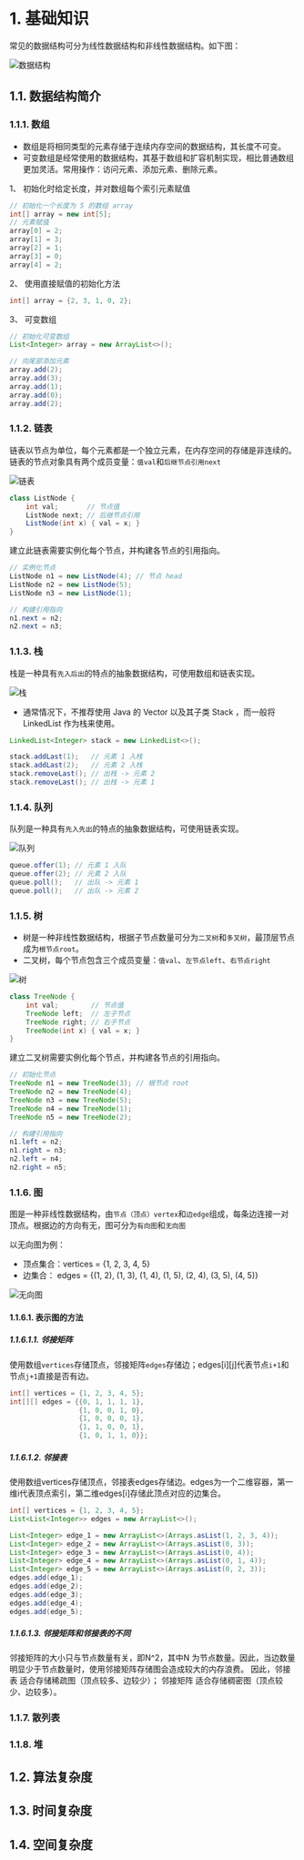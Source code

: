 # 1. 基础知识
常见的数据结构可分为线性数据结构和非线性数据结构。如下图：

![数据结构](image.png)

## 1.1. 数据结构简介
### 1.1.1. 数组
- 数组是将相同类型的元素存储于连续内存空间的数据结构，其长度不可变。
- 可变数组是经常使用的数据结构，其基于数组和扩容机制实现，相比普通数组更加灵活。常用操作：访问元素、添加元素、删除元素。

1、 初始化时给定长度，并对数组每个索引元素赋值
```java
// 初始化一个长度为 5 的数组 array
int[] array = new int[5];
// 元素赋值
array[0] = 2;
array[1] = 3;
array[2] = 1;
array[3] = 0;
array[4] = 2;
```

2、 使用直接赋值的初始化方法
```java
int[] array = {2, 3, 1, 0, 2};
```

3、 可变数组
```java
// 初始化可变数组
List<Integer> array = new ArrayList<>();

// 向尾部添加元素
array.add(2);
array.add(3);
array.add(1);
array.add(0);
array.add(2);
```

### 1.1.2. 链表
链表以节点为单位，每个元素都是一个独立元素，在内存空间的存储是非连续的。链表的节点对象具有两个成员变量：`值val`和`后继节点引用next`

![链表](image-1.png)

```java
class ListNode {
    int val;       // 节点值
    ListNode next; // 后继节点引用
    ListNode(int x) { val = x; }
}
```

建立此链表需要实例化每个节点，并构建各节点的引用指向。
```java
// 实例化节点
ListNode n1 = new ListNode(4); // 节点 head
ListNode n2 = new ListNode(5);
ListNode n3 = new ListNode(1);

// 构建引用指向
n1.next = n2;
n2.next = n3;
```

### 1.1.3. 栈
栈是一种具有`先入后出`的特点的抽象数据结构，可使用数组和链表实现。

![栈](image-2.png)

- 通常情况下，不推荐使用 Java 的 Vector 以及其子类 Stack ，而一般将 LinkedList 作为栈来使用。

```java
LinkedList<Integer> stack = new LinkedList<>();

stack.addLast(1);   // 元素 1 入栈
stack.addLast(2);   // 元素 2 入栈
stack.removeLast(); // 出栈 -> 元素 2
stack.removeLast(); // 出栈 -> 元素 1
```

### 1.1.4. 队列
队列是一种具有`先入先出`的特点的抽象数据结构，可使用链表实现。

![队列](image-3.png)

```java
queue.offer(1); // 元素 1 入队
queue.offer(2); // 元素 2 入队
queue.poll();   // 出队 -> 元素 1
queue.poll();   // 出队 -> 元素 2
```

### 1.1.5. 树
- 树是一种非线性数据结构，根据子节点数量可分为`二叉树`和`多叉树`，最顶层节点成为`根节点root`。
- 二叉树，每个节点包含三个成员变量：`值val`、`左节点left`、`右节点right`

![树](image-4.png)

```java
class TreeNode {
    int val;        // 节点值
    TreeNode left;  // 左子节点
    TreeNode right; // 右子节点
    TreeNode(int x) { val = x; }
}

```

建立二叉树需要实例化每个节点，并构建各节点的引用指向。
```java
// 初始化节点
TreeNode n1 = new TreeNode(3); // 根节点 root
TreeNode n2 = new TreeNode(4);
TreeNode n3 = new TreeNode(5);
TreeNode n4 = new TreeNode(1);
TreeNode n5 = new TreeNode(2);

// 构建引用指向
n1.left = n2;
n1.right = n3;
n2.left = n4;
n2.right = n5;
```

### 1.1.6. 图
图是一种非线性数据结构，由`节点（顶点）vertex`和`边edge`组成，每条边连接一对顶点。根据边的方向有无，图可分为`有向图`和`无向图`

以无向图为例：
- 顶点集合：vertices = {1, 2, 3, 4, 5}
- 边集合： edges = {(1, 2), (1, 3), (1, 4), (1, 5), (2, 4), (3, 5), (4, 5)}

![无向图](image-5.png)

#### 1.1.6.1. 表示图的方法
##### 1.1.6.1.1. 邻接矩阵
使用数组`vertices`存储顶点，邻接矩阵`edges`存储边；edges[i][j]代表节点`i+1`和节点`j+1`直接是否有边。

```java
int[] vertices = {1, 2, 3, 4, 5};
int[][] edges = {{0, 1, 1, 1, 1},
                 {1, 0, 0, 1, 0},
                 {1, 0, 0, 0, 1},
                 {1, 1, 0, 0, 1},
                 {1, 0, 1, 1, 0}};
```

##### 1.1.6.1.2. 邻接表
使用数组vertices存储顶点，邻接表edges存储边。edges为一个二维容器，第一维i代表顶点索引，第二维edges[i]存储此顶点对应的边集合。

```java
int[] vertices = {1, 2, 3, 4, 5};
List<List<Integer>> edges = new ArrayList<>();

List<Integer> edge_1 = new ArrayList<>(Arrays.asList(1, 2, 3, 4));
List<Integer> edge_2 = new ArrayList<>(Arrays.asList(0, 3));
List<Integer> edge_3 = new ArrayList<>(Arrays.asList(0, 4));
List<Integer> edge_4 = new ArrayList<>(Arrays.asList(0, 1, 4));
List<Integer> edge_5 = new ArrayList<>(Arrays.asList(0, 2, 3));
edges.add(edge_1);
edges.add(edge_2);
edges.add(edge_3);
edges.add(edge_4);
edges.add(edge_5);
```

##### 1.1.6.1.3. 邻接矩阵和邻接表的不同
邻接矩阵的大小只与节点数量有关，即N^2，其中N 为节点数量。因此，当边数量明显少于节点数量时，使用邻接矩阵存储图会造成较大的内存浪费。
因此，邻接表 适合存储稀疏图（顶点较多、边较少）； 邻接矩阵 适合存储稠密图（顶点较少、边较多）。

### 1.1.7. 散列表

### 1.1.8. 堆

## 1.2. 算法复杂度
## 1.3. 时间复杂度
## 1.4. 空间复杂度